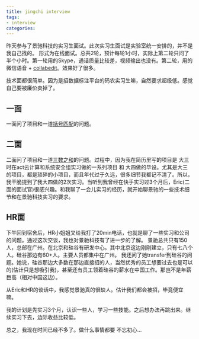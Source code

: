 ```yaml
---
title: jingchi interview
tags:
- interview
categories:
---
```


昨天参与了景驰科技的实习生面试。此次实习生面试是实验室统一安排的，并不是我自己找的。
形式为在线面试。总共2轮，预计每轮1小时，实际上第二轮只问了半个小时。第一轮用的Skype，通话质量比较差，视频输出也没有。第二轮，用的微信语音 + [collabedit](http://collabedit.com/)。效果好了很多。

技术面都很简单。因为是招数据标注平台的码农实习生嘛，自然要求超级低。感觉自己要被廉价卖掉了。

<!-- more -->

## 一面

一面问了项目和一道[括号匹配](https://leetcode.com/problems/valid-parentheses/description/)的问题。

## 二面

二面问了项目和一道[三数之和](https://leetcode.com/problems/3sum/description/)的问题。过程中，因为我在简历里写的项目是 大三时在act云计算和系统安全组实习做的一系列项目 和 大四做的毕设。尤其是大三的项目，都是琐碎的小项目，而且年代过于久远，很多细节我都记不清了。所以，我干脆提到了我大四做的2次实习。当听到我曾经在快手实习过3个月后，Eric(二面的面试官)很感兴趣。和我聊了一会儿实习的经历，就开始聊景驰的一些技术细节和在景驰科技实习的要求。

## HR面

下午回到宿舍后，HR小姐姐又给我打了20min电话，也就是聊了一些实习和公司的问题。通过这次交谈，我也对景驰科技有了进一步的了解。
景驰总共只有150人，总部在广州。在北京和硅谷有研发中心。其中北京这边刚刚建立，只有七八个人。硅谷那边有60+人。主要人员都集中在广州。
我还问了她transfer到硅谷的问题。她说，硅谷那边大多数在那边直接招的人，当然优秀的员工想要过去也是可以的(估计只是想吸引我)，甚至还有员工领着硅谷的薪水在中国工作。那岂不是年薪巨高（相对中国这边）。

从Eric和HR的谈话中，我感觉景驰真的很缺人。估计我们都会被招，毕竟便宜嘛。

我的计划是先实习3个月，认识一些人，学习一些技能。之后想办法再跳出来。继续实习下去，边际收益比较低。

总之，我现在时间已经不多了。做什么事情都要 不忘初心...